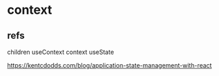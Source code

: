 # context

## refs
children useContext context useState

https://kentcdodds.com/blog/application-state-management-with-react